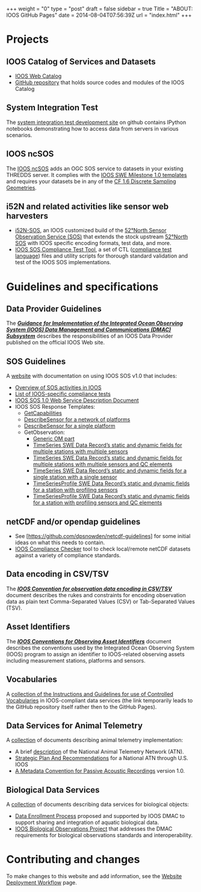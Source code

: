 +++
weight = "0"
type = "post"
draft = false
sidebar = true
Title = "ABOUT: IOOS GitHub Pages"
date = 2014-08-04T07:56:39Z
url = "index.html"
+++


# Projects
<a name="System Integration Test"></a>

## IOOS Catalog of Services and Datasets

* [IOOS Web Catalog](http://catalog.ioos.us)
* [GitHub repository](https://github.com/ioos/) that holds source codes and modules of the IOOS Catalog

## System Integration Test

The [system integration test development site](https://github.com/ioos/system-test) on github contains IPython notebooks demonstrating how to access data from servers in various scenarios. 

## IOOS ncSOS

The [IOOS ncSOS](https://github.com/asascience-open/ncSOS) adds an OGC SOS service to datasets in your existing THREDDS server. It complies with the [IOOS SWE Milestone 1.0 templates](https://github.com/ioos/sos-guidelines/tree/master/template/milestone1.0) and requires your datasets be in any of the [CF 1.6 Discrete Sampling Geometries](http://cfconventions.org/Data/cf-conventions/cf-conventions-1.6/build/cf-conventions.html#discrete-sampling-geometries).

## i52N and related activities like sensor web harvesters

*  [i52N-SOS](http://ioos.github.io/i52n-sos/), an IOOS customized build of the [52°North Sensor Observation Service (SOS)](http://52north.org/sos) that extends the stock upstream [52°North SOS](https://github.com/52North/SOS) with IOOS specific encoding formats, test data, and more.
* [IOOS SOS Compliance Test Tool](https://github.com/ioos/ioos-sos-compliance-tests), a set of CTL ([compliance test language](http://portal.opengeospatial.org/files/?artifact_id=33085)) files and utility scripts for thorough standard validation and test of the IOOS SOS implementations.

<!-- * [IOOS SOS Validator](https://github.com/ioos/ioos-sos-validator) for simple schema validation of SOS responses and templates --> 

# Guidelines and specifications

## Data Provider Guidelines

The [_**Guidance for Implementation of the Integrated Ocean Observing System (IOOS) Data Management and Communications (DMAC) Subsystem**_](http://www.ioos.noaa.gov/data/contribute_data.html) describes the responsibilities of an IOOS Data Provider published on the official IOOS Web site.


## SOS Guidelines

A [website](http://ioos.github.io/sos-guidelines) with documentation on using IOOS SOS v1.0 that includes:    

* [Overview of SOS activities in IOOS](http://ioos.github.io/sos-guidelines/about/)
* [List of IOOS-specific compliance tests](http://ioos.github.io/sos-guidelines/doc/testing/sos_test_list_github_notoc_summary/)  
* [IOOS SOS 1.0 Web Service Description Document](http://ioos.github.io/sos-guidelines/doc/wsdd/sos_wsdd_github_notoc/)   
* IOOS SOS Response Templates:
  - [GetCapabilities](http://ioos.github.io/sos-guidelines/template/SOS-GetCapabilities/)
  - [DescribeSensor for a network of platforms](http://ioos.github.io/sos-guidelines/template/SML-DescribeSensor-Network/)
  - [DescribeSensor for a single platform](http://ioos.github.io/sos-guidelines/template/SML-DescribeSensor-Station/)
  - GetObservation:
     * [Generic OM part](http://ioos.github.io/sos-guidelines/template/OM-GetObservation/)
     * [TimeSeries SWE Data Record’s static and dynamic fields for multiple stations with multiple sensors](http://ioos.github.io/sos-guidelines/template/SWE-MultiStation-TimeSeries/)
     * [TimeSeries SWE Data Record’s static and dynamic fields for multiple stations with multiple sensors and QC elements](http://ioos.github.io/sos-guidelines/template/SWE-MultiStation-TimeSeries_QC/)
     * [TimeSeries SWE Data Record’s static and dynamic fields for a single station with a single sensor](http://ioos.github.io/sos-guidelines/template/SWE-SingleStation-SingleProperty-TimeSeries/)
     * [TimeSeriesProfile SWE Data Record’s static and dynamic fields for a station with profiling sensors](http://ioos.github.io/sos-guidelines/template/SWE-SingleStation-TimeSeriesProfile/)
     * [TimeSeriesProfile SWE Data Record’s static and dynamic fields for a station with profiling sensors and QC elements](http://ioos.github.io/sos-guidelines/template/SWE-SingleStation-TimeSeriesProfile_QC/)   

## netCDF and/or opendap guidelines
* See [https://github.com/dpsnowden/netcdf-guidelines] for some initial ideas on what this needs to contain.
* [IOOS Compliance Checker](https://github.com/ioos/compliance-checker) tool to check local/remote netCDF datasets against a variety of compliance standards. 

## Data encoding in CSV/TSV

The [_**IOOS Convention for observation data encoding in CSV/TSV**_](http://ioos.github.io/ioos-csv-tsv/) document describes the rukes and constraints for encoding observation data as plain text Comma-Separated Values (CSV) or Tab-Separated Values (TSV).

## Asset Identifiers

The [_**IOOS Conventions for Observing Asset Identifiers**_](http://ioos.github.io/conventions-for-observing-asset-identifiers/) document describes the conventions used by the Integrated Ocean Observing System (IOOS) program to assign an identifier to IOOS-related observing assets including measurement stations, platforms and sensors.

## Vocabularies

A [collection of the Instructions and Guidelines for use of Controlled Vocabularies](https://github.com/ioos/vocabularies) in IOOS-compliant data services (the link temporarily leads to the GitHub repository itself rather then to the GitHub Pages).

## Data Services for Animal Telemetry

A [collection](http://ioos.github.io/animal-telemetry/) of documents describing animal telemetry implementation: 

* A brief [description](http://ioos.github.io/animal-telemetry/about/) of the National Animal Telemetry Network (ATN). 
* [Strategic Plan And Recommendations](http://ioos.github.io/animal-telemetry/animal-telemetry-plan/) for a National ATN through U.S. IOOS
* [A Metadata Convention for Passive Acoustic Recordings](http://abirger.github.io/animal-telemetry/passive-acoustic/) version 1.0.

## Biological Data Services 

A [collection](http://ioos.github.io/biological-data-services/) of documents describing data services for biological objects:

* [Data Enrollment Process](http://ioos.github.io/biological-data-services/biological-data-procedure/) proposed and supported by IOOS DMAC to support sharing and integration of aquatic biological data.
* [IOOS Biological Observations Project](http://ioos.github.io/biological-data-services/biological-observations-project/) that addresses the DMAC requirements for biological observations standards and interoperability.

# Contributing and changes

To make changes to this website and add information, see the [Website Deployment Workflow](website_deployment_workflow_updated) page. 

